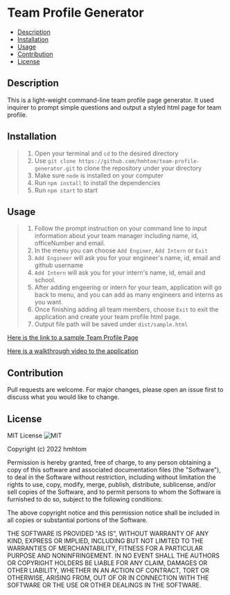 # Team Profile Generator

- [Description](#description)
- [Installation](#installation)
- [Usage](#usage)
- [Contribution](#contribution)
- [License](#license)

## Description

This is a light-weight command-line team profile page generator. It used inquirer to prompt simple questions and output a styled html page for team profile.

## Installation

> 1. Open your terminal and `cd` to the desired directory
> 2. Use `git clone https://github.com/hmhtom/team-profile-generator.git` to clone the repository under your directory
> 3. Make sure `node` is installed on your computer
> 4. Run `npm install` to install the dependencies
> 5. Run `npm start` to start

## Usage

> 1. Follow the prompt instruction on your command line to input information about your team manager including name, id, officeNumber and email.
> 2. In the menu you can choose `Add Enginer`, `Add Intern` or `Exit`
> 3. `Add Engineer` will ask you for your engineer's name, id, email and github username
> 4. `Add Intern` will ask you for your intern's name, id, email and school.
> 5. After adding engeering or intern for your team, application will go back to menu, and you can add as many engineers and interns as you want.
> 6. Once finishing adding all team members, choose `Exit` to exit the application and create your team profile html page.
> 7. Output file path will be saved under `dist/sample.html`

[Here is the link to a sample Team Profile Page](./dist/sample.html)

[Here is a walkthrough video to the application](https://drive.google.com/file/d/1v5UAJOXFBF0jeI_ZURQL6ynuT7vTg69A/view)

## Contribution

Pull requests are welcome. For major changes, please open an issue first to discuss what you would like to change.

## License

MIT License ![MIT](https://img.shields.io/github/license/hmhtom/team-profile-generator?style=plastic)

Copyright (c) 2022 hmhtom

Permission is hereby granted, free of charge, to any person obtaining a copy
of this software and associated documentation files (the "Software"), to deal
in the Software without restriction, including without limitation the rights
to use, copy, modify, merge, publish, distribute, sublicense, and/or sell
copies of the Software, and to permit persons to whom the Software is
furnished to do so, subject to the following conditions:

The above copyright notice and this permission notice shall be included in all
copies or substantial portions of the Software.

THE SOFTWARE IS PROVIDED "AS IS", WITHOUT WARRANTY OF ANY KIND, EXPRESS OR
IMPLIED, INCLUDING BUT NOT LIMITED TO THE WARRANTIES OF MERCHANTABILITY,
FITNESS FOR A PARTICULAR PURPOSE AND NONINFRINGEMENT. IN NO EVENT SHALL THE
AUTHORS OR COPYRIGHT HOLDERS BE LIABLE FOR ANY CLAIM, DAMAGES OR OTHER
LIABILITY, WHETHER IN AN ACTION OF CONTRACT, TORT OR OTHERWISE, ARISING FROM,
OUT OF OR IN CONNECTION WITH THE SOFTWARE OR THE USE OR OTHER DEALINGS IN THE
SOFTWARE.
